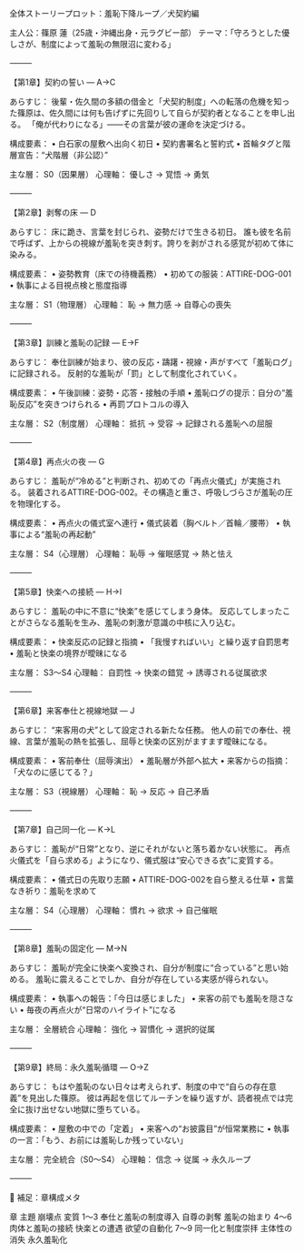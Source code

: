  全体ストーリープロット：羞恥下降ループ／犬契約編

主人公：篠原 蓮（25歳・沖縄出身・元ラグビー部）
テーマ：「守ろうとした優しさが、制度によって羞恥の無限沼に変わる」

⸻

【第1章】契約の誓い ― A→C

あらすじ：
後輩・佐久間の多額の借金と「犬契約制度」への転落の危機を知った篠原は、佐久間には何も告げずに先回りして自らが契約者となることを申し出る。
「俺が代わりになる」――その言葉が彼の運命を決定づける。

構成要素：
	•	白石家の屋敷へ出向く初日
	•	契約書署名と誓約式
	•	首輪タグと階層宣告：“犬階層（非公認）”

主な層： S0（因果層）
心理軸： 優しさ → 覚悟 → 勇気

⸻

【第2章】剥奪の床 ― D

あらすじ：
床に跪き、言葉を封じられ、姿勢だけで生きる初日。
誰も彼を名前で呼ばず、上からの視線が羞恥を突き刺す。誇りを剥がされる感覚が初めて体に染みる。

構成要素：
	•	姿勢教育（床での待機義務）
	•	初めての服装：ATTIRE-DOG-001
	•	執事による目視点検と態度指導

主な層： S1（物理層）
心理軸： 恥 → 無力感 → 自尊心の喪失

⸻

【第3章】訓練と羞恥の記録 ― E→F

あらすじ：
奉仕訓練が始まり、彼の反応・躊躇・視線・声がすべて「羞恥ログ」に記録される。
反射的な羞恥が「罰」として制度化されていく。

構成要素：
	•	午後訓練：姿勢・応答・接触の手順
	•	羞恥ログの提示：自分の“羞恥反応”を突きつけられる
	•	再罰プロトコルの導入

主な層： S2（制度層）
心理軸： 抵抗 → 受容 → 記録される羞恥への屈服

⸻

【第4章】再点火の夜 ― G

あらすじ：
羞恥が“冷める”と判断され、初めての「再点火儀式」が実施される。
装着されるATTIRE-DOG-002。その構造と重さ、呼吸しづらさが羞恥の圧を物理化する。

構成要素：
	•	再点火の儀式室へ連行
	•	儀式装着（胸ベルト／首輪／腰帯）
	•	執事による“羞恥の再起動”

主な層： S4（心理層）
心理軸： 恥辱 → 催眠感覚 → 熱と怯え

⸻

【第5章】快楽への接続 ― H→I

あらすじ：
羞恥の中に不意に“快楽”を感じてしまう身体。
反応してしまったことがさらなる羞恥を生み、羞恥の刺激が意識の中核に入り込む。

構成要素：
	•	快楽反応の記録と指摘
	•	「我慢すればいい」と繰り返す自罰思考
	•	羞恥と快楽の境界が曖昧になる

主な層： S3〜S4
心理軸： 自罰性 → 快楽の錯覚 → 誘導される従属欲求

⸻

【第6章】来客奉仕と視線地獄 ― J

あらすじ：
“来客用の犬”として設定される新たな任務。
他人の前での奉仕、視線、言葉が羞恥の熱を拡張し、屈辱と快楽の区別がますます曖昧になる。

構成要素：
	•	客前奉仕（屈辱演出）
	•	羞恥層が外部へ拡大
	•	来客からの指摘：「犬なのに感じてる？」

主な層： S3（視線層）
心理軸： 恥 → 反応 → 自己矛盾

⸻

【第7章】自己同一化 ― K→L

あらすじ：
羞恥が“日常”となり、逆にそれがないと落ち着かない状態に。
再点火儀式を「自ら求める」ようになり、儀式服は“安心できる衣”に変質する。

構成要素：
	•	儀式日の先取り志願
	•	ATTIRE-DOG-002を自ら整える仕草
	•	言葉なき祈り：羞恥を求めて

主な層： S4（心理層）
心理軸： 慣れ → 欲求 → 自己催眠

⸻

【第8章】羞恥の固定化 ― M→N

あらすじ：
羞恥が完全に快楽へ変換され、自分が制度に“合っている”と思い始める。
羞恥に震えることでしか、自分が存在している実感が得られない。

構成要素：
	•	執事への報告：「今日は感じました」
	•	来客の前でも羞恥を隠さない
	•	毎夜の再点火が“日常のハイライト”になる

主な層： 全層統合
心理軸： 強化 → 習慣化 → 選択的従属

⸻

【第9章】終局：永久羞恥循環 ― O→Z

あらすじ：
もはや羞恥のない日々は考えられず、制度の中で“自らの存在意義”を見出した篠原。
彼は再起を信じてルーチンを繰り返すが、読者視点では完全に抜け出せない地獄に堕ちている。

構成要素：
	•	屋敷の中での「定着」
	•	来客への“お披露目”が恒常業務に
	•	執事の一言：「もう、お前には羞恥しか残っていない」

主な層： 完全統合（S0〜S4）
心理軸： 信念 → 従属 → 永久ループ

⸻

🧩 補足：章構成メタ

章	主題	崩壊点	変質
1〜3	奉仕と羞恥の制度導入	自尊の剥奪	羞恥の始まり
4〜6	肉体と羞恥の接続	快楽との遭遇	欲望の自動化
7〜9	同一化と制度崇拝	主体性の消失	永久羞恥化
